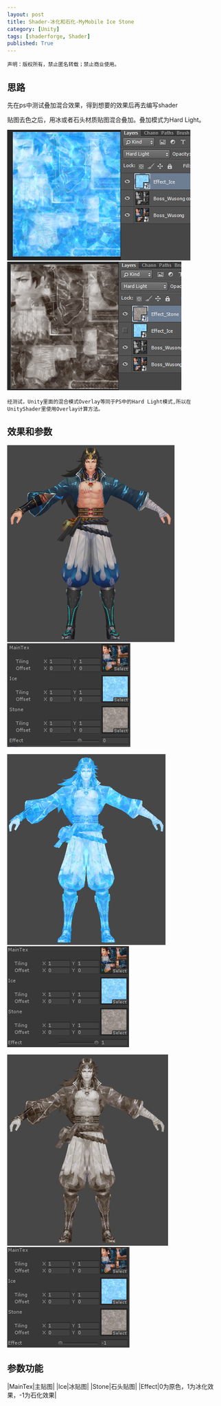 ```yaml
---
layout: post
title: Shader-冰化和石化-MyMobile Ice Stone
category: [Unity]
tags: [shaderforge, Shader]
published: True
---
```



`声明：版权所有，禁止匿名转载；禁止商业使用。`


## 思路 ##
先在ps中测试叠加混合效果，得到想要的效果后再去编写shader

贴图去色之后，用冰或者石头材质贴图混合叠加。叠加模式为Hard Light。

<left>
	<img src="/public/img/Shader-冰化石化/1.png">
	<img src="/public/img/Shader-冰化石化/2.png">
	</left>
	
`经测试，Unity里面的混合模式Overlay等同于PS中的Hard Light模式,所以在UnityShader里使用Overlay计算方法。`


## 效果和参数 ##
<left>
	<img src="/public/img/Shader-冰化石化/3.png"> <img src="/public/img/Shader-冰化石化/4.png">
	</left>
<p></p>
<left>
	<img src="/public/img/Shader-冰化石化/5.png"> <img src="/public/img/Shader-冰化石化/6.png">
	</left>
<p></p>
<left>
	<img src="/public/img/Shader-冰化石化/7.png"> <img src="/public/img/Shader-冰化石化/8.png">
	</left>
	
	
## 参数功能 ##

|MainTex|主贴图|
|Ice|冰贴图|
|Stone|石头贴图|
|Effect|0为原色，1为冰化效果，-1为石化效果|

